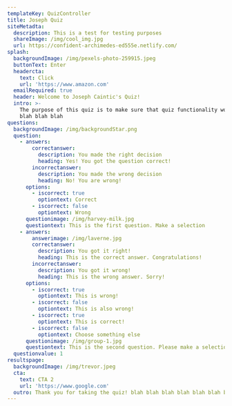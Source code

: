 ```yaml
---
templateKey: QuizController
title: Joseph Quiz
siteMetadta:
  description: This is a test for testing purposes
  shareImage: /img/cool_img.jpg
  url: https://confident-archimedes-ed555e.netlify.com/
splash:
  backgroundImage: /img/pexels-photo-259915.jpeg
  buttonText: Enter
  headercta:
    text: Click
    url: 'https://www.amazon.com'
  emailRequired: true
  header: Welcome to Joseph Caintic's Quiz!
  intro: >-
    The purpose of this quiz is to make sure that quiz functionality works. blah
    blah blah blah
questions:
  backgroundImage: /img/backgroundStar.png
  question:
    - answers:
        correctanswer:
          description: You made the right decision
          heading: Yes! You got the question correct!
        incorrectanswer:
          description: You made the wrong decision
          heading: No! You are wrong!
      options:
        - iscorrect: true
          optiontext: Correct
        - iscorrect: false
          optiontext: Wrong
      questionimage: /img/harvey-milk.jpg
      questiontext: This is the first question. Make a selection
    - answers:
        answerimage: /img/laverne.jpg
        correctanswer:
          description: You got it right!
          heading: This is the correct answer. Congratulations!
        incorrectanswer:
          description: You got it wrong!
          heading: This is the wrong answer. Sorry!
      options:
        - iscorrect: true
          optiontext: This is wrong!
        - iscorrect: false
          optiontext: This is also wrong!
        - iscorrect: true
          optiontext: This is correct!
        - iscorrect: false
          optiontext: Choose something else
      questionimage: /img/group-1.jpg
      questiontext: This is the second question. Please make a selection
  questionvalue: 1
resultspage:
  backgroundImage: /img/trevor.jpeg
  cta:
    text: CTA 2
    url: 'https://www.google.com'
  outro: Thank you for taking the quiz! blah blah blah blah blah blah blah blah
---
```


